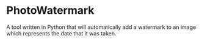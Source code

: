 # PhotoWatermark
A tool written in Python that will automatically add a watermark to an image which represents the date that it was taken.
